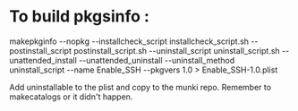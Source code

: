 # To build pkgsinfo :

makepkginfo --nopkg --installcheck_script installcheck_script.sh --postinstall_script postinstall_script.sh --uninstall_script uninstall_script.sh --unattended_install --unattended_uninstall --uninstall_method uninstall_script --name Enable_SSH --pkgvers 1.0 > Enable_SSH-1.0.plist

Add <key>uninstallable</key><true/> to the plist and copy to the munki repo.  Remember to makecatalogs or it didn't happen.